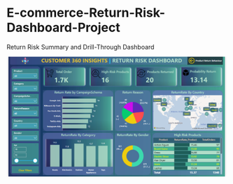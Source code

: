 # E-commerce-Return-Risk-Dashboard-Project
Return Risk Summary and Drill-Through Dashboard

![image alt](https://github.com/Gayathri-ui-creator/E-commerce-Return-Risk-Dashboard-Project/blob/main/Screenshot%202025-07-02%20223155.png?raw=true)
